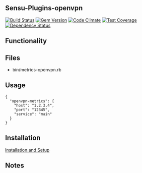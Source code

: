 ## Sensu-Plugins-openvpn

[![Build Status](https://travis-ci.org/sensu-plugins/sensu-plugins-openvpn.svg?branch=master)](https://travis-ci.org/sensu-plugins/sensu-plugins-openvpn)
[![Gem Version](https://badge.fury.io/rb/sensu-plugins-openvpn.svg)](http://badge.fury.io/rb/sensu-plugins-openvpn)
[![Code Climate](https://codeclimate.com/github/sensu-plugins/sensu-plugins-openvpn/badges/gpa.svg)](https://codeclimate.com/github/sensu-plugins/sensu-plugins-openvpn)
[![Test Coverage](https://codeclimate.com/github/sensu-plugins/sensu-plugins-openvpn/badges/coverage.svg)](https://codeclimate.com/github/sensu-plugins/sensu-plugins-openvpn)
[![Dependency Status](https://gemnasium.com/sensu-plugins/sensu-plugins-openvpn.svg)](https://gemnasium.com/sensu-plugins/sensu-plugins-openvpn)

## Functionality

## Files
 * bin/metrics-openvpn.rb

## Usage

```
{
  "openvpn-metrics": {
    "host": "1.2.3.4",
    "port": "12345",
    "service": "main"
  }
}
```

## Installation

[Installation and Setup](https://github.com/sensu-plugins/documentation/blob/master/user_docs/installation_instructions.md)

## Notes
